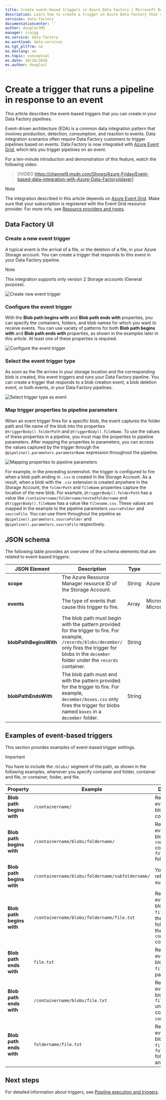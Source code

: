 ```yaml
---
title: Create event-based triggers in Azure Data Factory | Microsoft Docs
description: Learn how to create a trigger in Azure Data Factory that runs a pipeline in response to an event.
services: data-factory
documentationcenter: ''
author: douglaslMS
manager: craigg
ms.service: data-factory
ms.workload: data-services
ms.tgt_pltfrm: na
ms.devlang: na
ms.topic: conceptual
ms.date: 10/18/2018
ms.author: douglasl
---
```

# Create a trigger that runs a pipeline in response to an event

This article describes the event-based triggers that you can create in your Data Factory pipelines.

Event-driven architecture (EDA) is a common data integration pattern that involves production, detection, consumption, and reaction to events. Data integration scenarios often require Data Factory customers to trigger pipelines based on events. Data Factory is now integrated with [Azure Event Grid](https://azure.microsoft.com/services/event-grid/), which lets you trigger pipelines on an event.

For a ten-minute introduction and demonstration of this feature, watch the following video:

> [!VIDEO https://channel9.msdn.com/Shows/Azure-Friday/Event-based-data-integration-with-Azure-Data-Factory/player]


> [!NOTE]
> The integration described in this article depends on [Azure Event Grid](https://azure.microsoft.com/services/event-grid/). Make sure that your subscription is registered with the Event Grid resource provider. For more info, see [Resource providers and types](../azure-resource-manager/resource-manager-supported-services.md#portal).

## Data Factory UI

### Create a new event trigger

A typical event is the arrival of a file, or the deletion of a file, in your Azure Storage account. You can  create a trigger that responds to this event in your Data Factory pipeline.

> [!NOTE]
> This integration supports only version 2 Storage accounts (General purpose).

![Create new event trigger](media/how-to-create-event-trigger/event-based-trigger-image1.png)

### Configure the event trigger

With the **Blob path begins with** and **Blob path ends with** properties, you can specify the containers, folders, and blob names for which you want to receive events. You can use variety of patterns for both **Blob path begins with** and **Blob path ends with** properties, as shown in the examples later in this article. At least one of these properties is required.

![Configure the event trigger](media/how-to-create-event-trigger/event-based-trigger-image2.png)

### Select the event trigger type

As soon as the file arrives in your storage location and the corresponding blob is created, this event triggers and runs your Data Factory pipeline. You can create a trigger that responds to a blob creation event, a blob deletion event, or both events, in your Data Factory pipelines.

![Select trigger type as event](media/how-to-create-event-trigger/event-based-trigger-image3.png)

### Map trigger properties to pipeline parameters

When an event trigger fires for a specific blob, the event captures the folder path and file name of the blob into the properties `@triggerBody().folderPath` and `@triggerBody().fileName`. To use the values of these properties in a pipeline, you must map the properties to pipeline parameters. After mapping the properties to parameters, you can access the values captured by the trigger through the `@pipeline().parameters.parameterName` expression throughout the pipeline.

![Mapping properties to pipeline parameters](media/how-to-create-event-trigger/event-based-trigger-image4.png)

For example, in the preceding screenshot. the trigger is configured to fire when a blob path ending in `.csv` is created in the Storage Account. As a result, when a blob with the `.csv` extension is created anywhere in the Storage Account, the `folderPath` and `fileName` properties capture the location of the new blob. For example, `@triggerBody().folderPath` has a value like `/containername/foldername/nestedfoldername` and `@triggerBody().fileName` has a value like `filename.csv`. These values are mapped in the example to the pipeline parameters `sourceFolder` and `sourceFile`. You can use them throughout the pipeline as `@pipeline().parameters.sourceFolder` and `@pipeline().parameters.sourceFile` respectively.

## JSON schema

The following table provides an overview of the schema elements that are related to event-based triggers:

| **JSON Element** | **Description** | **Type** | **Allowed Values** | **Required** |
| ---------------- | --------------- | -------- | ------------------ | ------------ |
| **scope** | The Azure Resource Manager resource ID of the Storage Account. | String | Azure Resource Manager ID | Yes |
| **events** | The type of events that cause this trigger to fire. | Array    | Microsoft.Storage.BlobCreated, Microsoft.Storage.BlobDeleted | Yes, any combination of these values. |
| **blobPathBeginsWith** | The blob path must begin with the pattern provided for the trigger to fire. For example, `/records/blobs/december/` only fires the trigger for blobs in the `december` folder under the `records` container. | String   | | You have to provide a value for at least one of these properties: `blobPathBeginsWith` or `blobPathEndsWith`. |
| **blobPathEndsWith** | The blob path must end with the pattern provided for the trigger to fire. For example, `december/boxes.csv` only fires the trigger for blobs named `boxes` in a `december` folder. | String   | | You have to provide a value for at least one of these properties: `blobPathBeginsWith` or `blobPathEndsWith`. |

## Examples of event-based triggers

This section provides examples of event-based trigger settings.

> [!IMPORTANT]
> You have to include the `/blobs/` segment of the path, as shown in the following examples, whenever you specify container and folder, container and file, or container, folder, and file.

| Property | Example | Description |
|---|---|---|
| **Blob path begins with** | `/containername/` | Receives events for any blob in the container. |
| **Blob path begins with** | `/containername/blobs/foldername/` | Receives events for any blobs in the `containername` container and `foldername` folder. |
| **Blob path begins with** | `/containername/blobs/foldername/subfoldername/` | You can also reference a subfolder. |
| **Blob path begins with** | `/containername/blobs/foldername/file.txt` | Receives events for a blob named `file.txt` in the `foldername` folder under the `containername` container. |
| **Blob path ends with** | `file.txt` | Receives events for a blob named `file.txt` i any path. |
| **Blob path ends with** | `/containername/blobs/file.txt` | Receives events for a blob named `file.txt` under container `containername`. |
| **Blob path ends with** | `foldername/file.txt` | Receives events for a blob named `file.txt` in `foldername` folder under any container. |

## Next steps
For detailed information about triggers, see [Pipeline execution and triggers](concepts-pipeline-execution-triggers.md#triggers).

